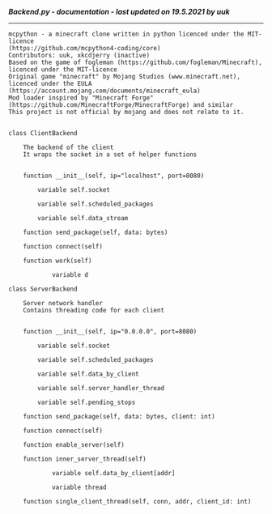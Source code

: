 ***Backend.py - documentation - last updated on 19.5.2021 by uuk***
___

    mcpython - a minecraft clone written in python licenced under the MIT-licence 
    (https://github.com/mcpython4-coding/core)
    Contributors: uuk, xkcdjerry (inactive)
    Based on the game of fogleman (https://github.com/fogleman/Minecraft), licenced under the MIT-licence
    Original game "minecraft" by Mojang Studios (www.minecraft.net), licenced under the EULA
    (https://account.mojang.com/documents/minecraft_eula)
    Mod loader inspired by "Minecraft Forge" (https://github.com/MinecraftForge/MinecraftForge) and similar
    This project is not official by mojang and does not relate to it.


    class ClientBackend
        
        The backend of the client
        It wraps the socket in a set of helper functions


        function __init__(self, ip="localhost", port=8080)

            variable self.socket

            variable self.scheduled_packages

            variable self.data_stream

        function send_package(self, data: bytes)

        function connect(self)

        function work(self)

                variable d

    class ServerBackend
        
        Server network handler
        Contains threading code for each client


        function __init__(self, ip="0.0.0.0", port=8080)

            variable self.socket

            variable self.scheduled_packages

            variable self.data_by_client

            variable self.server_handler_thread

            variable self.pending_stops

        function send_package(self, data: bytes, client: int)

        function connect(self)

        function enable_server(self)

        function inner_server_thread(self)

                variable self.data_by_client[addr]

                variable thread

        function single_client_thread(self, conn, addr, client_id: int)